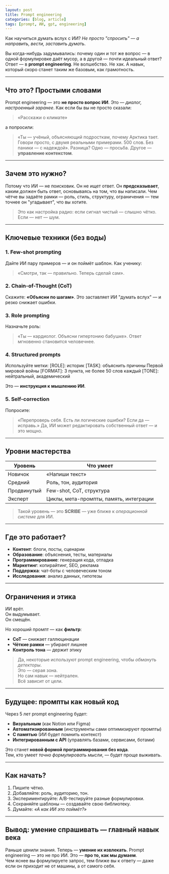 ```yaml
---
layout: post
title: Prompt engineering
categories: [blog, article]
tags: [prompt, ИИ, gpt, engineering]
---
```


Как научиться думать вслух с ИИ? *Не просто "спросить" — а направить, вести, заставить думать*.

Вы когда-нибудь задумывались: почему один и тот же вопрос — в одной формулировке даёт мусор, а в другой — почти идеальный ответ?  
Ответ — в **prompt engineering**. Не волшебство. Не хак. А навык, который скоро станет таким же базовым, как грамотность.

---

## Что это? Простыми словами

Prompt engineering — это **не просто вопрос ИИ**. Это — *диалог, настроенный заранее*. Как если бы вы не просто сказали:  
> «Расскажи о климате»

а попросили:

> «Ты — учёный, объясняющий подросткам, почему Арктика тает. Говори просто, с двумя реальными примерами. 500 слов. Без паники — с надеждой».
Разница? Одно — просьба. Другое — **управление контекстом**.

---

## Зачем это нужно?
Потому что ИИ — не поисковик. Он не ищет ответ. Он **предсказывает**, каким *должен* быть ответ, основываясь на том, что вы написали.
Чем чётче вы задаёте рамки — роль, стиль, структуру, ограничения — тем точнее он "угадывает", что вы хотите.
> Это как настройка радио: если сигнал чистый — слышно чётко. Если — нет — шум.

---

## Ключевые техники (без воды)

### 1. Few-shot prompting
Дайте ИИ пару примеров — и он поймёт шаблон. Как ученику:  
> «Смотри, так — правильно. Теперь сделай сам».

### 2. Chain-of-Thought (CoT)
Скажите: **«Объясни по шагам»**. Это заставляет ИИ "думать вслух" — и резко снижает ошибки.

### 3. Role prompting
Назначьте роль:  
> «Ты — кардиолог. Объясни гипертонию бабушке».
Ответ мгновенно становится человечнее.

### 4. Structured prompts
Используйте метки:
[ROLE]: историк
[TASK]: объяснить причины Первой мировой войны
[FORMAT]: 3 пункта, не более 50 слов каждый
[TONE]: нейтральный, академический

Это — **инструкция к мышлению ИИ**.

### 5. Self-correction
Попросите:  
> «Перепроверь себя. Есть ли логические ошибки? Если да — исправь.»
Да, ИИ может редактировать собственный ответ — и это мощно.

---

## Уровни мастерства

| Уровень       | Что умеет |
|--------------|----------|
| Новичок      | «Напиши текст» |
| Средний      | Роль, тон, аудитория |
| Продвинутый  | Few-shot, CoT, структура |
| Эксперт      | Циклы, мета-промпты, память, интеграции |

> Такой уровень — это **SCRIBE** — уже ближе к *операционной системе* для ИИ.

---

## Где это работает?

- **Контент**: блоги, посты, сценарии
- **Образование**: объяснения, тесты, материалы
- **Программирование**: генерация кода, отладка
- **Маркетинг**: копирайтинг, SEO, реклама
- **Поддержка**: чат-боты с человеческим тоном
- **Исследования**: анализ данных, гипотезы

---

## Ограничения и этика

ИИ врёт.  
Он выдумывает.  
Он смещён.

Но хороший промпт — как **фильтр**:

- **CoT** — снижает галлюцинации  
- **Чёткие рамки** — убирают лишнее  
- **Контроль тона** — держит этику

> Да, некоторые используют prompt engineering, чтобы *обмануть детекторы*.  
> Это — серая зона.  
> Но сам навык — нейтрален.  
> Всё зависит от цели.

---

## Будущее: промпты как новый код

Через 5 лет prompt engineering будет:

- **Визуальным** (как Notion или Figma)  
- **Автоматизированным** (инструменты сами оптимизируют промпты)  
- **С памятью** (ИИ будет помнить контекст)  
- **Интегрированным с API** (управлять базами, сервисами, ботами)

Это станет **новой формой программирования без кода**.  
Тем, кто умеет *точно формулировать мысли*, — будет проще выживать.

---

## Как начать?

1. Пишите чётко.  
2. Добавляйте: роль, аудиторию, тон.  
3. Экспериментируйте: A/B-тестируйте разные формулировки.  
4. Сохраняйте шаблоны — создавайте свою библиотеку.  
5. Думайте: *«А как ИИ это поймёт?»*

---

## Вывод: умение спрашивать — главный навык века
Раньше ценили знания. Теперь — **умение их извлекать**.
Prompt engineering — это не про ИИ. Это — **про то, как мы думаем**.  
Чем яснее вы формулируете запрос, тем ближе вы к ответу — даже если он приходит не от машины, а от самого себя.
